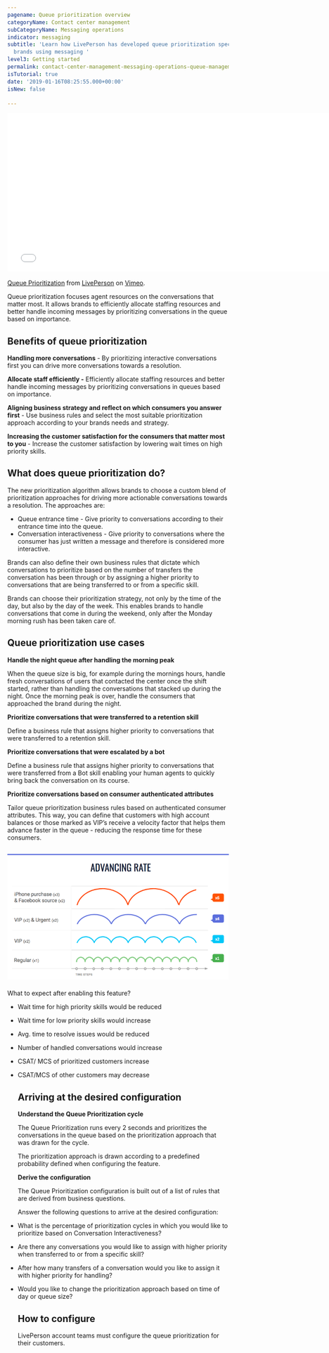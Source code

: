 ```yaml
---
pagename: Queue prioritization overview
categoryName: Contact center management
subCategoryName: Messaging operations
indicator: messaging
subtitle: 'Learn how LivePerson has developed queue prioritization specifically for
  brands using messaging '
level3: Getting started
permalink: contact-center-management-messaging-operations-queue-management-queue-prioritization-overview.html
isTutorial: true
date: '2019-01-16T08:25:55.000+00:00'
isNew: false

---
```

<iframe style="max-width: 750px;" src="[https://player.vimeo.com/video/348009128?autoplay=1&loop=1&title=0&byline=0&portrait=0](https://player.vimeo.com/video/348009128?autoplay=1&loop=1&title=0&byline=0&portrait=0 "https://player.vimeo.com/video/348009128?autoplay=1&loop=1&title=0&byline=0&portrait=0")" width="750" height="360" frameborder="0" allow="autoplay; fullscreen" allowfullscreen></iframe>  
<p><a href="[https://vimeo.com/](https://player.vimeo.com/video/348009128?autoplay=1&loop=1&title=0&byline=0&portrait=0 "https://player.vimeo.com/video/348009128?autoplay=1&loop=1&title=0&byline=0&portrait=0")348009128">Queue Prioritization</a> from <a href="[https://vimeo.com/liveperson](https://player.vimeo.com/video/348009128?autoplay=1&loop=1&title=0&byline=0&portrait=0 "https://player.vimeo.com/video/348009128?autoplay=1&loop=1&title=0&byline=0&portrait=0")">LivePerson</a> on <a href="[https://vimeo.com](https://player.vimeo.com/video/348009128?autoplay=1&loop=1&title=0&byline=0&portrait=0 "https://player.vimeo.com/video/348009128?autoplay=1&loop=1&title=0&byline=0&portrait=0")">Vimeo</a>.</p>

Queue prioritization focuses agent resources on the conversations that matter most. It allows brands to efficiently allocate staffing resources and better handle incoming messages by prioritizing conversations in the queue based on importance.

## Benefits of queue prioritization

**Handling more conversations** - By prioritizing interactive conversations first you can drive more conversations towards a resolution.

**Allocate staff efficiently -** Efficiently allocate staffing resources and better handle incoming messages by prioritizing conversations in queues based on importance.

**Aligning business strategy and reflect on which consumers you answer first** - Use business rules and select the most suitable prioritization approach according to your brands needs and strategy.

**Increasing the customer satisfaction for the consumers that matter most to you** - Increase the customer satisfaction by lowering wait times on high priority skills.

## What does queue prioritization do?

The new prioritization algorithm allows brands to choose a custom blend of prioritization approaches for driving more actionable conversations towards a resolution. The approaches are:

* Queue entrance time - Give priority to conversations according to their entrance time into the queue.
* Conversation interactiveness - Give priority to conversations where the consumer has just written a message and therefore is considered more interactive.

Brands can also define their own business rules that dictate which conversations to prioritize based on the number of transfers the conversation has been through or by assigning a higher priority to conversations that are being transferred to or from a specific skill.

Brands can choose their prioritization strategy, not only by the time of the day, but also by the day of the week. This enables brands to handle conversations that come in during the weekend, only after the Monday morning rush has been taken care of.

## Queue prioritization use cases

**Handle the night queue after handling the morning peak**

When the queue size is big, for example during the mornings hours, handle fresh conversations of users that contacted the center once the shift started, rather than handling the conversations that stacked up during the night. Once the morning peak is over, handle the consumers that approached the brand during the night.

**Prioritize conversations that were transferred to a retention skill**

Define a business rule that assigns higher priority to conversations that were transferred to a retention skill.

**Prioritize conversations that were escalated by a bot**

Define a business rule that assigns higher priority to conversations that were transferred from a Bot skill enabling your human agents to quickly bring back the conversation on its course.

**Prioritize conversations based on consumer authenticated attributes**

Tailor queue prioritization business rules based on authenticated consumer attributes. This way, you can define that customers with high account balances or those marked as VIP’s receive a velocity factor that helps them advance faster in the queue - reducing the response time for these consumers.

## ![](/img/queue-prior-overview-2.png)

What to expect after enabling this feature?

* Wait time for high priority skills would be reduced
* Wait time for low priority skills would increase
* Avg. time to resolve issues would be reduced
* Number of handled conversations would increase
* CSAT/ MCS of prioritized customers increase
* CSAT/MCS of other customers may decrease

  ## Arriving at the desired configuration

  **Understand the Queue Prioritization cycle**

  The Queue Prioritization runs every 2 seconds and prioritizes the conversations in the queue based on the prioritization approach that was drawn for the cycle.

  The prioritization approach is drawn according to a predefined probability defined when configuring the feature.

  **Derive the configuration**

  The Queue Prioritization configuration is built out of a list of rules that are derived from business questions.

  Answer the following questions to arrive at the desired configuration:
* What is the percentage of prioritization cycles in which you would like to prioritize based on Conversation Interactiveness?
* Are there any conversations you would like to assign with higher priority when transferred to or from a specific skill?
* After how many transfers of a conversation would you like to assign it with higher priority for handling?
* Would you like to change the prioritization approach based on time of day or queue size?

  ## How to configure

  LivePerson account teams must configure the queue prioritization for their customers.